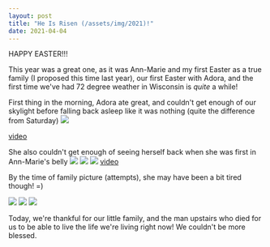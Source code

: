 ```yaml
---
layout: post
title: "He Is Risen (/assets/img/2021)!"
date: 2021-04-04
---
```


HAPPY EASTER!!!

This year was a great one, as it was Ann-Marie and my first Easter as a true family (I proposed this time last year), our first Easter with Adora, and the first time we've had 72 degree weather in Wisconsin is _quite_ a while!

First thing in the morning, Adora ate great, and couldn't get enough of our skylight before falling back asleep like it was nothing (quite the difference from Saturday)
![](/assets/img/2021-04-04-22-25-46.png)

[video](https://photos.app.goo.gl/XB9Qc1CbTe2qTmuP8)

She also couldn't get enough of seeing herself back when she was first in Ann-Marie's belly
![](/assets/img/2021-04-04-22-27-06.png)
![](/assets/img/2021-04-04-22-27-23.png)
![](/assets/img/2021-04-04-22-27-34.png)
[video](https://photos.app.goo.gl/UaLVymRCzJUb8R729)

By the time of family picture (attempts), she may have been a bit tired though! =)

![](/assets/img/2021-04-04-22-28-42.png)
![](/assets/img/2021-04-04-22-28-57.png)
![](/assets/img/2021-04-04-22-29-04.png)

Today, we're thankful for our little family, and the man upstairs who died for us to be able to live the life we're living right now! We couldn't be more blessed.